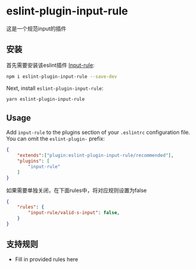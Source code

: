 # eslint-plugin-input-rule

这是一个规范input的插件

## 安装

首先需要安装该eslint插件 [Input-rule](https://www.npmjs.com/package/eslint-plugin-input-rule):

```sh
npm i eslint-plugin-input-rule --save-dev
```

Next, install `eslint-plugin-input-rule`:

```sh
yarn eslint-plugin-input-rule
```

## Usage

Add `input-rule` to the plugins section of your `.eslintrc` configuration file. You can omit the `eslint-plugin-` prefix:

```json
{
    "extends":["plugin:eslint-plugin-input-rule/recommended"],
    "plugins": [
        "input-rule"
    ]
}
```

如果需要单独关闭，在下面rules中，将对应规则设置为false

```json
{
    "rules": {
        "input-rule/valid-s-input": false,
    }
}
```

## 支持规则

* Fill in provided rules here


